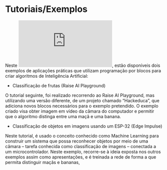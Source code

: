 # Tutoriais/Exemplos

Neste ![documento em PDF](https://github.com/ipleiria-robotics/Dem4AI/blob/main/3_Tutoriais_Exemplos/1.Tutoriais_Exemplos.pdf), estão disponíveis dois exemplos de aplicações práticas que utilizam programação por blocos para criar algoritmos de Inteligência Artificial:

- Classificação de frutas (Raise AI Playground)

O tutorial seguinte, foi realizado recorrendo ao Raise AI Playground, mas utilizando uma versão diferente, de um projeto chamado “Hackeduca”, que adiciona novos blocos necessários para o exemplo pretendido. O exemplo criado visa obter imagem em vídeo da câmara do computador e permitir que o algoritmo distinga entre uma maçã e uma banana.     

- Classificação de objetos em imagens usando um ESP-32 (Edge Impulse)

Neste tutorial, é usado o conceito conhecido como Machine Learning para construir um sistema que possa reconhecer objetos por meio de uma câmara – tarefa conhecida como classificação de imagens – conectada a um microcontrolador. Neste exemplo, recorre-se à ideia exposta nos outros exemplos assim como apresentações, e é treinada a rede de forma a que permita distinguir maçãs e bananas,
